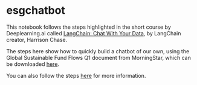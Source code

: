 # esgchatbot

This notebook follows the steps highlighted in the short course by Deeplearning.ai called [LangChain: Chat With Your Data](https://www.deeplearning.ai/short-courses/langchain-chat-with-your-data/), by LangChain creator, Harrison Chase. 

The steps here show how to quickly build a chatbot of our own, using the Global Sustainable Fund Flows Q1 document from MorningStar, which can be downloaded [here](https://www.morningstar.com/lp/global-esg-flows).

You can also follow the steps [here](https://quantesg.substack.com/p/build-yourself-an-esg-chatbot) for more information.
